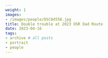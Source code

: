 ```yaml
---
weight: 1
images:
- /images/people/DSC04558.jpg
title: Double trouble at 2023 OSR Dad Route
date: 2023-04-16
tags:
- archive # all posts
- portrait
- people
---
```

